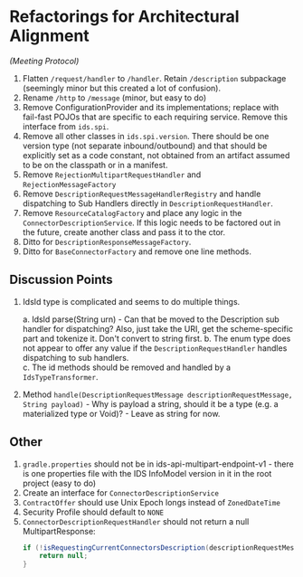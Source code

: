 # Refactorings for Architectural Alignment 
_(Meeting Protocol)_

1. Flatten `/request/handler` to `/handler`. Retain `/description` subpackage (seemingly minor but this created a lot of confusion).
2. Rename `/http` to `/message` (minor, but easy to do)
3. Remove ConfigurationProvider and its implementations; replace with fail-fast POJOs that are specific to each requiring service. Remove this interface from `ids.spi`.
4. Remove all other classes in `ids.spi.version`. There should be one version type (not separate inbound/outbound) and that should be explicitly set as a code constant, not obtained
   from an artifact assumed to be on the classpath or in a manifest.
5. Remove `RejectionMultipartRequestHandler` and `RejectionMessageFactory`
6. Remove `DescriptionRequestMessageHandlerRegistry` and handle dispatching to Sub Handlers directly in `DescriptionRequestHandler`.
7. Remove `ResourceCatalogFactory` and place any logic in the `ConnectorDescriptionService`. If this logic needs to be factored out in the future, create another class and pass it
   to the ctor.
8. Ditto for `DescriptionResponseMessageFactory`.
9. Ditto for `BaseConnectorFactory` and remove one line methods.

## Discussion Points

1. IdsId type is complicated and seems to do multiple things.

   a. IdsId parse(String urn) - Can that be moved to the Description sub handler for dispatching? Also, just take the URI, get the scheme-specific part and tokenize it. Don't
   convert to string first.
   b. The enum type does not appear to offer any value if the `DescriptionRequestHandler` handles dispatching to sub handlers.  
   c. The id methods should be removed and handled by a `IdsTypeTransformer`.
   
2. Method `handle(DescriptionRequestMessage descriptionRequestMessage, String payload)` - Why is payload a string, should it be a type (e.g. a materialized type or Void)? - Leave as string for now.


## Other

1. `gradle.properties` should not be in ids-api-multipart-endpoint-v1 - there is one properties file with the IDS InfoModel version in it in the root project (easy to do)
2. Create an interface for `ConnectorDescriptionService`
3. `ContractOffer` should use Unix Epoch longs instead of `ZonedDateTime`
4. Security Profile should default to `NONE`
5. `ConnectorDescriptionRequestHandler` should not return a null MultipartResponse:
   ```java
   if (!isRequestingCurrentConnectorsDescription(descriptionRequestMessage)) {
       return null;
   }
   ```
